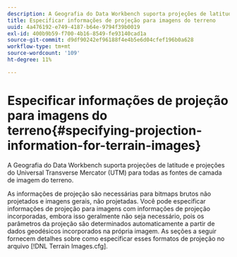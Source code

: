 ```yaml
---
description: A Geografia do Data Workbench suporta projeções de latitude e projeções do Universal Transverse Mercator (UTM) para todas as fontes de camada de imagem do terreno.
title: Especificar informações de projeção para imagens do terreno
uuid: 4a476192-e749-4187-b64e-9794f39b0019
exl-id: 400b9b59-f700-4b16-8549-fe93140cad1a
source-git-commit: d9df90242ef96188f4e4b5e6d04cfef196b0a628
workflow-type: tm+mt
source-wordcount: '109'
ht-degree: 11%

---
```


# Especificar informações de projeção para imagens do terreno{#specifying-projection-information-for-terrain-images}

A Geografia do Data Workbench suporta projeções de latitude e projeções do Universal Transverse Mercator (UTM) para todas as fontes de camada de imagem do terreno.

As informações de projeção são necessárias para bitmaps brutos não projetados e imagens gerais, não projetadas. Você pode especificar informações de projeção para imagens com informações de projeção incorporadas, embora isso geralmente não seja necessário, pois os parâmetros da projeção são determinados automaticamente a partir de dados geodésicos incorporados na própria imagem. As seções a seguir fornecem detalhes sobre como especificar esses formatos de projeção no arquivo [!DNL Terrain Images.cfg].
